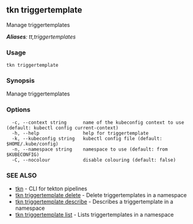 ## tkn triggertemplate

Manage triggertemplates

***Aliases**: tt,triggertemplates*

### Usage

```
tkn triggertemplate
```

### Synopsis

Manage triggertemplates

### Options

```
  -c, --context string      name of the kubeconfig context to use (default: kubectl config current-context)
  -h, --help                help for triggertemplate
  -k, --kubeconfig string   kubectl config file (default: $HOME/.kube/config)
  -n, --namespace string    namespace to use (default: from $KUBECONFIG)
  -C, --nocolour            disable colouring (default: false)
```

### SEE ALSO

* [tkn](tkn.md)	 - CLI for tekton pipelines
* [tkn triggertemplate delete](tkn_triggertemplate_delete.md)	 - Delete triggertemplates in a namespace
* [tkn triggertemplate describe](tkn_triggertemplate_describe.md)	 - Describes a triggertemplate in a namespace
* [tkn triggertemplate list](tkn_triggertemplate_list.md)	 - Lists triggertemplates in a namespace

